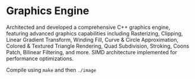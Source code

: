 # Graphics Engine
Architected and developed a comprehensive C++ graphics engine, featuring advanced graphics capabilities including Rasterizing,
Clipping, Linear Gradient Transform, Winding Fill, Curve & Circle Approximation, Colored & Textured Triangle Rendering, Quad Subdivision, Stroking, Coons Patch, Bilinear Filtering, and more. SIMD architecture implemented for performance optimizations.

Compile using ```make``` and then ```./image```
